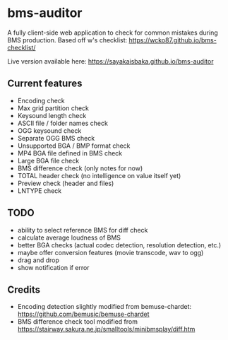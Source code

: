 # bms-auditor

A fully client-side web application to check for common mistakes during BMS production. Based off w's checklist: https://wcko87.github.io/bms-checklist/

Live version available here: https://sayakaisbaka.github.io/bms-auditor

## Current features
- Encoding check
- Max grid partition check
- Keysound length check
- ASCII file / folder names check
- OGG keysound check
- Separate OGG BMS check
- Unsupported BGA / BMP format check
- MP4 BGA file defined in BMS check
- Large BGA file check
- BMS difference check (only notes for now)
- TOTAL header check (no intelligence on value itself yet)
- Preview check (header and files)
- LNTYPE check

## TODO
- ability to select reference BMS for diff check
- calculate average loudness of BMS
- better BGA checks (actual codec detection, resolution detection, etc.)
- maybe offer conversion features (movie transcode, wav to ogg)
- drag and drop
- show notification if error

## Credits
- Encoding detection slightly modified from bemuse-chardet: https://github.com/bemusic/bemuse-chardet
- BMS difference check tool modified from https://stairway.sakura.ne.jp/smalltools/minibmsplay/diff.htm
